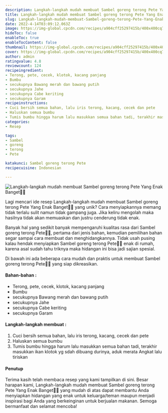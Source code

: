 ```yaml
---
description: Langkah-langkah mudah membuat Sambel goreng terong Pete Yang Enak Banget"
title: Langkah-langkah mudah membuat Sambel goreng terong Pete Yang Enak Banget
slug: Langkah-langkah-mudah-membuat-Sambel-goreng-terong-Pete-Yang-Enak-Banget
date: 2022-4-14T03:09:12.063Z
image: https://img-global.cpcdn.com/recipes/a904cff25297415b/400x400cq70/photo.jpg
hideToc: false
enableToc: true
enableTocContent: false
thumbnail: https://img-global.cpcdn.com/recipes/a904cff25297415b/400x400cq70/photo.jpg
cover: https://img-global.cpcdn.com/recipes/a904cff25297415b/400x400cq70/photo.jpg
author: admin
ratingvalue: 4.8
reviewcount: 124
recipeingredient:
- Terong, pete, cecek, klotok, kacang panjang
- Bumbu
- secukupnya Bawang merah dan bawang putih
- secukupnya Jahe
- secukupnya Cabe keriting
- secukupnya Garam
recipeinstructions:
- Cuci bersih semua bahan, lalu iris terong, kacang, cecek dan pete
- Haluskan semua bumbu
- Tumis bumbu hingga harum lalu masukkan semua bahan tadi, terakhir masukkan ikan klotok yg sdah dibuang durinya, aduk merata Angkat lalu tiriskan
categories:
- Resep

tags:
- Sambel
- goreng
- terong
- Pete

katakunci: Sambel goreng terong Pete
recipecuisine: Indonesian

---
```


![Langkah-langkah mudah membuat Sambel goreng terong Pete Yang Enak Banget👩‍🍳](https://img-global.cpcdn.com/recipes/a904cff25297415b/400x400cq70/photo.jpg)

Lagi mencari ide resep Langkah-langkah mudah membuat Sambel goreng terong Pete Yang Enak Banget👩‍🍳 yang unik? Cara menyiapkannya memang tidak terlalu sulit namun tidak gampang juga. Jika keliru mengolah maka hasilnya tidak akan memuaskan dan justru cenderung tidak enak.

Banyak hal yang sedikit banyak mempengaruhi kualitas rasa dari Sambel goreng terong Pete👩‍🍳, pertama dari jenis bahan, kemudian pemilihan bahan segar sampai cara membuat dan menghidangkannya. Tidak usah pusing kalau hendak menyiapkan Sambel goreng terong Pete👩‍🍳 enak di rumah, karena asal sudah tahu triknya maka hidangan ini bisa jadi sajian spesial.

Di bawah ini ada beberapa cara mudah dan praktis untuk membuat Sambel goreng terong Pete👩‍🍳 yang siap dikreasikan.

<!--inarticleads1-->

#### Bahan-bahan :

- Terong, pete, cecek, klotok, kacang panjang
- Bumbu
- secukupnya Bawang merah dan bawang putih
- secukupnya Jahe
- secukupnya Cabe keriting
- secukupnya Garam

<!--inarticleads2-->

#### Langkah-langkah membuat :

1. Cuci bersih semua bahan, lalu iris terong, kacang, cecek dan pete
1. Haluskan semua bumbu
1. Tumis bumbu hingga harum lalu masukkan semua bahan tadi, terakhir masukkan ikan klotok yg sdah dibuang durinya, aduk merata Angkat lalu tiriskan

#### Penutup

Terima kasih telah membaca resep yang kami tampilkan di sini. Besar harapan kami, Langkah-langkah mudah membuat Sambel goreng terong Pete Yang Enak Banget👩‍🍳 yang mudah di atas dapat membantu Anda menyiapkan hidangan yang enak untuk keluarga/teman maupun menjadi inspirasi bagi Anda yang berkeinginan untuk berjualan makanan. Semoga bermanfaat dan selamat mencoba!
